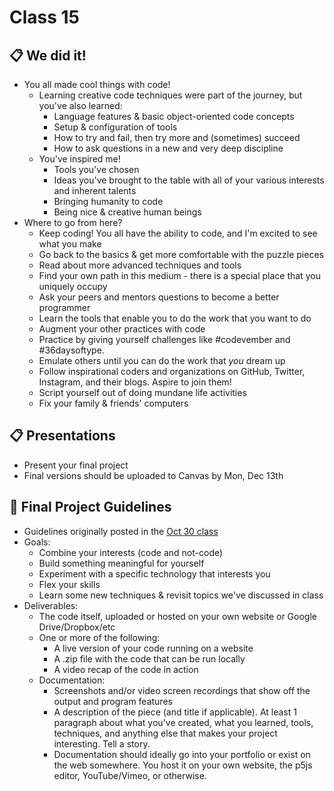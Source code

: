 # Class 15

## 📋 We did it!

* You all made cool things with code!
  * Learning creative code techniques were part of the journey, but you've also learned:
    * Language features & basic object-oriented code concepts
    * Setup & configuration of tools
    * How to try and fail, then try more and (sometimes) succeed
    * How to ask questions in a new and very deep discipline
  * You've inspired me!
    * Tools you've chosen
    * Ideas you've brought to the table with all of your various interests and inherent talents
    * Bringing humanity to code
    * Being nice & creative human beings
* Where to go from here?
  * Keep coding! You all have the ability to code, and I'm excited to see what you make
  * Go back to the basics & get more comfortable with the puzzle pieces
  * Read about more advanced techniques and tools
  * Find your own path in this medium - there is a special place that you uniquely occupy
  * Ask your peers and mentors questions to become a better programmer
  * Learn the tools that enable you to do the work that you want to do
  * Augment your other practices with code
  * Practice by giving yourself challenges like #codevember and #36daysoftype. 
  * Emulate others until you can do the work that *you* dream up
  * Follow inspirational coders and organizations on GitHub, Twitter, Instagram, and their blogs. Aspire to join them!
  * Script yourself out of doing mundane life activities
  * Fix your family & friends' computers

## 📋 Presentations

* Present your final project
* Final versions should be uploaded to Canvas by Mon, Dec 13th

## 📝 Final Project Guidelines

* Guidelines originally posted in the [Oct 30 class](./2022-10-31.md)
* Goals:
  * Combine your interests (code and not-code)
  * Build something meaningful for yourself
  * Experiment with a specific technology that interests you
  * Flex your skills
  * Learn some new techniques & revisit topics we've discussed in class
* Deliverables:
  * The code itself, uploaded or hosted on your own website or Google Drive/Dropbox/etc
  * One or more of the following: 
    * A live version of your code running on a website
    * A .zip file with the code that can be run locally
    * A video recap of the code in action
  * Documentation:
    * Screenshots and/or video screen recordings that show off the output and program features
    * A description of the piece (and title if applicable). At least 1 paragraph about what you've created, what you learned, tools, techniques, and anything else that makes your project interesting. Tell a story.
    * Documentation should ideally go into your portfolio or exist on the web somewhere. You host it on your own website, the p5js editor, YouTube/Vimeo, or otherwise.
